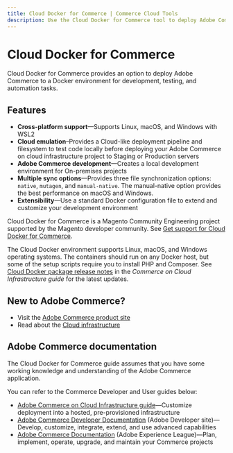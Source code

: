 ```yaml
---
title: Cloud Docker for Commerce | Commerce Cloud Tools
description: Use the Cloud Docker for Commerce tool to deploy Adobe Commerce to a Docker environment for development, testing, and automation tasks.
---
```


# Cloud Docker for Commerce

Cloud Docker for Commerce provides an option to deploy Adobe Commerce to a Docker environment for development, testing, and automation tasks.

## Features

- **Cross-platform support**—Supports Linux, macOS, and Windows with WSL2
- **Cloud emulation**–Provides a Cloud-like deployment pipeline and filesystem to test code locally before deploying your Adobe Commerce on cloud infrastructure project to Staging or Production servers
- **Adobe Commerce development**—Creates a local development environment for On-premises projects
- **Multiple sync options**—Provides three file synchronization options: `native`, `mutagen`, and `manual-native`. The manual-native option provides the best performance on macOS and Windows.
- **Extensibility**—Use a standard Docker configuration file to extend and customize your development environment

<InlineAlert variant="help" slots="text"/>

Cloud Docker for Commerce is a Magento Community Engineering project supported by the Magento developer community. See [Get support for Cloud Docker for Commerce](get-support.md).

The Cloud Docker environment supports Linux, macOS, and Windows operating systems. The containers should run on any Docker host, but some of the setup scripts require you to install PHP and Composer. See [Cloud Docker package release notes](https://experienceleague.adobe.com/docs/commerce-cloud-service/user-guide/release-notes/cloud-docker.html) in the _Commerce on Cloud Infrastructure guide_ for the latest updates.

## New to Adobe Commerce?

- Visit the [Adobe Commerce product site](https://business.adobe.com/products/magento/magento-commerce.html)
- Read about the [Cloud infrastructure](https://experienceleague.adobe.com/docs/commerce-cloud-service/user-guide/overview.html)

## Adobe Commerce documentation

The Cloud Docker for Commerce guide assumes that you have some working knowledge and understanding of the Adobe Commerce application.

You can refer to the Commerce Developer and User guides below:

- [Adobe Commerce on Cloud Infrastructure guide](https://experienceleague.adobe.com/docs/commerce-cloud-service/user-guide/overview.html)—Customize deployment into a hosted, pre-provisioned infrastructure
- [Adobe Commerce Developer Documentation](https://developer.adobe.com/commerce/docs/) (Adobe Developer site)—Develop, customize, integrate, extend, and use advanced capabilities
- [Adobe Commerce Documentation](https://experienceleague.adobe.com/docs/commerce.html) (Adobe Experience League)—Plan, implement, operate, upgrade, and maintain your Commerce projects
